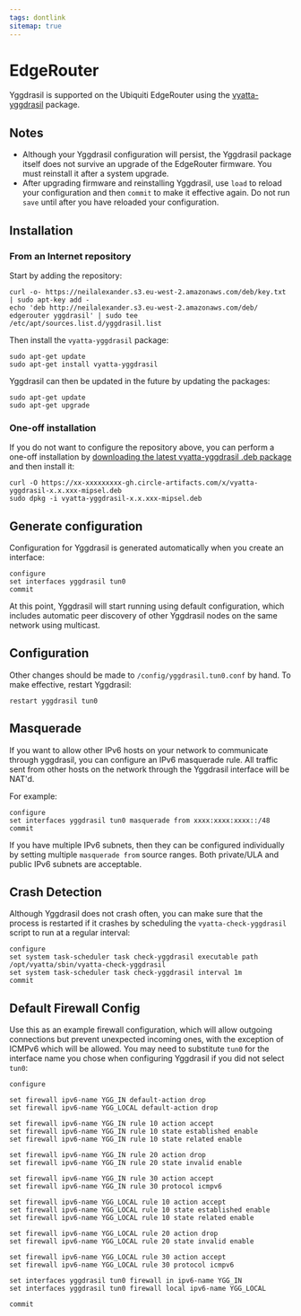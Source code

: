 ```yaml
---
tags: dontlink
sitemap: true
---
```


# EdgeRouter

Yggdrasil is supported on the Ubiquiti EdgeRouter using the [vyatta-yggdrasil](https://github.com/neilalexander/vyatta-yggdrasil) package.

## Notes

- Although your Yggdrasil configuration will persist, the Yggdrasil package itself does not survive an upgrade of the EdgeRouter firmware. You must reinstall it after a system upgrade.
- After upgrading firmware and reinstalling Yggdrasil, use `load` to reload your configuration and then `commit` to make it effective again. Do not run `save` until after you have reloaded your configuration.

## Installation

### From an Internet repository

Start by adding the repository:
```
curl -o- https://neilalexander.s3.eu-west-2.amazonaws.com/deb/key.txt | sudo apt-key add -
echo 'deb http://neilalexander.s3.eu-west-2.amazonaws.com/deb/ edgerouter yggdrasil' | sudo tee /etc/apt/sources.list.d/yggdrasil.list
```
Then install the `vyatta-yggdrasil` package:
```
sudo apt-get update
sudo apt-get install vyatta-yggdrasil
```
Yggdrasil can then be updated in the future by updating the packages:
```
sudo apt-get update
sudo apt-get upgrade
```

### One-off installation

If you do not want to configure the repository above, you can perform a one-off installation by [downloading the latest vyatta-yggdrasil .deb package](https://circleci.com/api/v1.1/project/github/yggdrasil-network/yggdrasil-go/latest/artifacts) and then install it:
```
curl -O https://xx-xxxxxxxxx-gh.circle-artifacts.com/x/vyatta-yggdrasil-x.x.xxx-mipsel.deb
sudo dpkg -i vyatta-yggdrasil-x.x.xxx-mipsel.deb
```

## Generate configuration

Configuration for Yggdrasil is generated automatically when you create an interface:
```
configure
set interfaces yggdrasil tun0
commit
```
At this point, Yggdrasil will start running using default configuration, which includes automatic peer discovery of other Yggdrasil nodes on the same network using multicast.

## Configuration

Other changes should be made to `/config/yggdrasil.tun0.conf` by hand. To make effective, restart Yggdrasil:
```
restart yggdrasil tun0
```

## Masquerade

If you want to allow other IPv6 hosts on your network to communicate through yggdrasil, you can configure an IPv6 masquerade rule. All traffic sent from other hosts on the network through the Yggdrasil interface will be NAT'd.

For example:
```
configure
set interfaces yggdrasil tun0 masquerade from xxxx:xxxx:xxxx::/48
commit
```
If you have multiple IPv6 subnets, then they can be configured individually by setting multiple `masquerade from` source ranges. Both private/ULA and public IPv6 subnets are acceptable.

## Crash Detection

Although Yggdrasil does not crash often, you can make sure that the process is restarted if it crashes by scheduling the `vyatta-check-yggdrasil` script to run at a regular interval:
```
configure
set system task-scheduler task check-yggdrasil executable path /opt/vyatta/sbin/vyatta-check-yggdrasil
set system task-scheduler task check-yggdrasil interval 1m
commit
```

## Default Firewall Config

Use this as an example firewall configuration, which will allow outgoing connections but prevent unexpected incoming ones, with the exception of ICMPv6 which will be allowed. You may need to substitute `tun0` for the interface name you chose when configuring Yggdrasil if you did not select `tun0`:
```
configure

set firewall ipv6-name YGG_IN default-action drop
set firewall ipv6-name YGG_LOCAL default-action drop

set firewall ipv6-name YGG_IN rule 10 action accept
set firewall ipv6-name YGG_IN rule 10 state established enable
set firewall ipv6-name YGG_IN rule 10 state related enable

set firewall ipv6-name YGG_IN rule 20 action drop
set firewall ipv6-name YGG_IN rule 20 state invalid enable

set firewall ipv6-name YGG_IN rule 30 action accept
set firewall ipv6-name YGG_IN rule 30 protocol icmpv6

set firewall ipv6-name YGG_LOCAL rule 10 action accept
set firewall ipv6-name YGG_LOCAL rule 10 state established enable
set firewall ipv6-name YGG_LOCAL rule 10 state related enable

set firewall ipv6-name YGG_LOCAL rule 20 action drop
set firewall ipv6-name YGG_LOCAL rule 20 state invalid enable

set firewall ipv6-name YGG_LOCAL rule 30 action accept
set firewall ipv6-name YGG_LOCAL rule 30 protocol icmpv6

set interfaces yggdrasil tun0 firewall in ipv6-name YGG_IN
set interfaces yggdrasil tun0 firewall local ipv6-name YGG_LOCAL

commit
```
